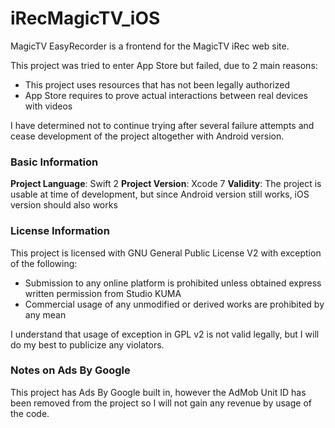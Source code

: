 # iRecMagicTV_iOS
MagicTV EasyRecorder is a frontend for the MagicTV iRec web site. 

This project was tried to enter App Store but failed, due to 2 main reasons:

- This project uses resources that has not been legally authorized
- App Store requires to prove actual interactions between real devices with videos

I have determined not to continue trying after several failure attempts and cease development of the project altogether with Android version.

### Basic Information

**Project Language**: Swift 2
**Project Version**: Xcode 7
**Validity**: The project is usable at time of development, but since Android version still works, iOS version should also works

### License Information

This project is licensed with GNU General Public License V2 with exception of the following:

- Submission to any online platform is prohibited unless obtained express written permission from Studio KUMA
- Commercial usage of any unmodified or derived works are prohibited by any mean

I understand that usage of exception in GPL v2 is not valid legally, but I will do my best to publicize any violators.

### Notes on Ads By Google

This project has Ads By Google built in, however the AdMob Unit ID has been removed from the project so I will not gain any revenue by usage of the code.
